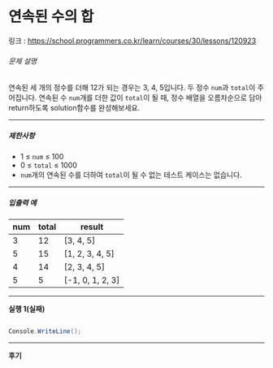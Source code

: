 ﻿
# 연속된 수의 합

링크 : https://school.programmers.co.kr/learn/courses/30/lessons/120923

###### 문제 설명

연속된 세 개의 정수를 더해 12가 되는 경우는 3, 4, 5입니다. 두 정수  `num`과  `total`이 주어집니다. 연속된 수  `num`개를 더한 값이  `total`이 될 때, 정수 배열을 오름차순으로 담아 return하도록 solution함수를 완성해보세요.

----------


##### 제한사항

-   1 ≤  `num`  ≤ 100
-   0 ≤  `total`  ≤ 1000
-   `num`개의 연속된 수를 더하여  `total`이 될 수 없는 테스트 케이스는 없습니다.

----------

##### 입출력 예

|num|total|result|
|---|---|---|
|3|12|[3, 4, 5]|
|5|15|[1, 2, 3, 4, 5]|
|4|14|[2, 3, 4, 5]|
|5|5|[-1, 0, 1, 2, 3]|

---
**실행 1(실패)**


```csharp

Console.WriteLine();
```

---
**후기**
